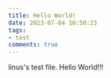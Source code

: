 ```yaml
---
title: Hello World!
date: 2023-07-04 16:50:23
tags: 
- test
comments: true
---
```


linus's test file. Hello World!!!
